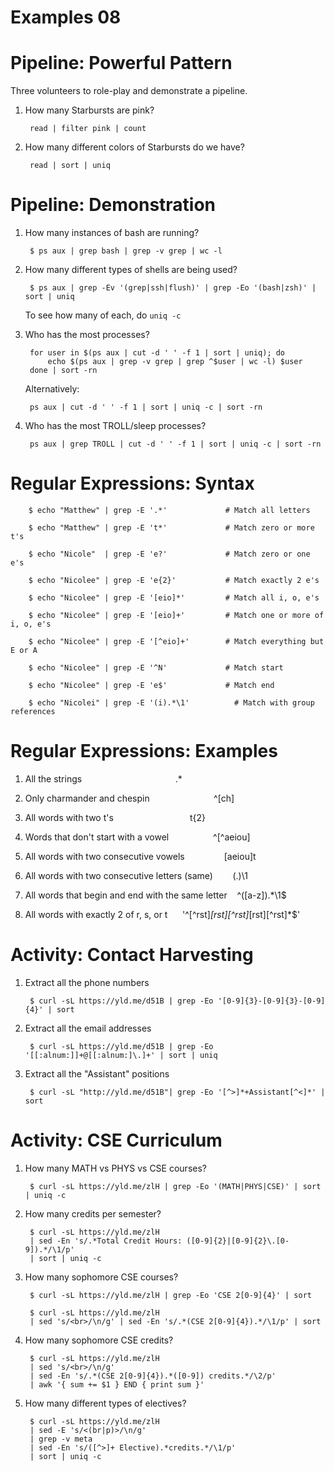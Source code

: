# Examples 08

# Pipeline: Powerful Pattern

Three volunteers to role-play and demonstrate a pipeline.

1. How many Starbursts are pink?

        read | filter pink | count

2. How many different colors of Starbursts do we have?

        read | sort | uniq

# Pipeline: Demonstration

1. How many instances of bash are running?

        $ ps aux | grep bash | grep -v grep | wc -l

2. How many different types of shells are being used?

        $ ps aux | grep -Ev '(grep|ssh|flush)' | grep -Eo '(bash|zsh)' | sort | uniq

    To see how many of each, do `uniq -c`

3. Who has the most processes?

        for user in $(ps aux | cut -d ' ' -f 1 | sort | uniq); do
            echo $(ps aux | grep -v grep | grep ^$user | wc -l) $user
        done | sort -rn

    Alternatively:

        ps aux | cut -d ' ' -f 1 | sort | uniq -c | sort -rn

4. Who has the most TROLL/sleep processes?

        ps aux | grep TROLL | cut -d ' ' -f 1 | sort | uniq -c | sort -rn

# Regular Expressions: Syntax

        $ echo "Matthew" | grep -E '.*'             # Match all letters

        $ echo "Matthew" | grep -E 't*'             # Match zero or more t's

        $ echo "Nicole"  | grep -E 'e?'             # Match zero or one e's

        $ echo "Nicolee" | grep -E 'e{2}'           # Match exactly 2 e's

        $ echo "Nicolee" | grep -E '[eio]*'         # Match all i, o, e's

        $ echo "Nicolee" | grep -E '[eio]+'         # Match one or more of i, o, e's

        $ echo "Nicolee" | grep -E '[^eio]+'        # Match everything but E or A

        $ echo "Nicolee" | grep -E '^N'             # Match start

        $ echo "Nicolee" | grep -E 'e$'             # Match end

        $ echo "Nicolei" | grep -E '(i).*\1'          # Match with group references

# Regular Expressions: Examples

1. All the strings                                      .*

2. Only charmander and chespin                          ^[ch]

3. All words with two t's                               t{2}

4. Words that don't start with a vowel                  ^[^aeiou]

5. All words with two consecutive vowels                [aeiou]t

6. All words with two consecutive letters (same)        (.)\1

7. All words that begin and end with the same letter    ^([a-z]).*\1$

8. All words with exactly 2 of r, s, or t               '^[^rst]*[rst][^rst]*[rst][^rst]*$'

# Activity: Contact Harvesting

1. Extract all the phone numbers

        $ curl -sL https://yld.me/d51B | grep -Eo '[0-9]{3}-[0-9]{3}-[0-9]{4}' | sort

2. Extract all the email addresses

        $ curl -sL https://yld.me/d51B | grep -Eo '[[:alnum:]]+@[[:alnum:]\.]+' | sort | uniq

3. Extract all the "Assistant" positions

        $ curl -sL "http://yld.me/d51B"| grep -Eo '[^>]*+Assistant[^<]*' | sort

# Activity: CSE Curriculum

1. How many MATH vs PHYS vs CSE courses?

        $ curl -sL https://yld.me/zlH | grep -Eo '(MATH|PHYS|CSE)' | sort | uniq -c

2. How many credits per semester?

        $ curl -sL https://yld.me/zlH
		| sed -En 's/.*Total Credit Hours: ([0-9]{2}|[0-9]{2}\.[0-9]).*/\1/p'
		| sort | uniq -c

3. How many sophomore CSE courses?

        $ curl -sL https://yld.me/zlH | grep -Eo 'CSE 2[0-9]{4}' | sort

        $ curl -sL https://yld.me/zlH
		| sed 's/<br>/\n/g' | sed -En 's/.*(CSE 2[0-9]{4}).*/\1/p' | sort

4. How many sophomore CSE credits?

        $ curl -sL https://yld.me/zlH
		| sed 's/<br>/\n/g' 
		| sed -En 's/.*(CSE 2[0-9]{4}).*([0-9]) credits.*/\2/p'
		| awk '{ sum += $1 } END { print sum }'

5. How many different types of electives?

        $ curl -sL https://yld.me/zlH
		| sed -E 's/<(br|p)>/\n/g' 
		| grep -v meta
		| sed -En 's/([^>]+ Elective).*credits.*/\1/p' 
		| sort | uniq -c
